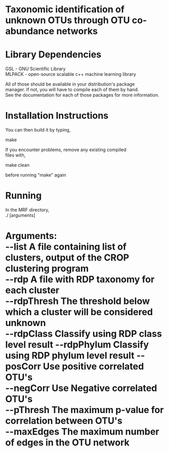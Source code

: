 Taxonomic identification of unknown OTUs through OTU co-abundance networks
========================================================


Library Dependencies
====================
  GSL - GNU Scientific Library  
  MLPACK - open-source scalable c++ machine learning library  

All of those should be available in your distribution's package  
manager.  If not, you will have to compile each of them by hand.   
See the documentation for each of those packages for more information.  


Installation Instructions
=========================
You can then build it by typing,  

  make  

If you encounter problems, remove any existing compiled  
files with,  

  make clean  

before running "make" again  


Running
============
In the MRF directory,  
  ./ [arguments]  

Arguments:  
--list 		 	A file containing list of clusters, output of the CROP clustering program  
--rdp 			A file with RDP taxonomy for each cluster  
--rdpThresh 	The threshold below which a cluster will be considered unknown  
--rdpClass 		Classify using RDP class level result
--rdpPhylum 	Classify using RDP phylum level result
--posCorr 		Use positive correlated OTU's  
--negCorr 		Use Negative correlated OTU's  
--pThresh 		The maximum p-value for correlation between OTU's  
--maxEdges 		The maximum number of edges in the OTU network  
============================
